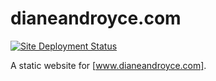 # dianeandroyce.com

[![Site Deployment Status](https://api.netlify.com/api/v1/badges/01a6b806-21f6-44f1-b342-82d1ec6f5dd4/deploy-status)](https://app.netlify.com/sites/compassionate-ride-b5f43e/deploys)

A static website for [www.dianeandroyce.com].

[www.dianeandroyce.com]:https://www.dianeandroyce.com
